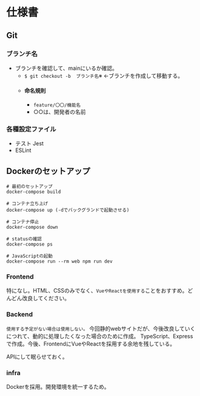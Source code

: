 # 仕様書

## Git

### ブランチ名
 - ブランチを確認して、mainにいるか確認。
   - `$ git checkout -b  ブランチ名`※ ←ブランチを作成して移動する。
   - #### 命名規則
     - `feature/〇〇/機能名`
     - ○○は、開発者の名前 

### 各種設定ファイル
- テスト Jest
- ESLint

## Dockerのセットアップ
```
# 最初のセットアップ
docker-compose build

# コンテナ立ち上げ
docker-compose up (-dでバックグランドで起動させる)

# コンテナ停止
docker-compose down

# statusの確認
docker-compose ps

# JavaScriptの起動
docker-compose run --rm web npm run dev

```


### Frontend
特になし。HTML、CSSのみでなく、`VueやReactを使用する`ことをおすすめ。どんどん改良してください。


### Backend
`使用する予定がない場合は使用しない。`
今回静的webサイトだが、今後改良していくにつれて、動的に処理したくなった場合のために作成。
TypeScript、Expressで作成。今後、FrontendにVueやReactを採用する余地を残している。

APIにして眠らせておく。

### infra
Dockerを採用。開発環境を統一するため。
